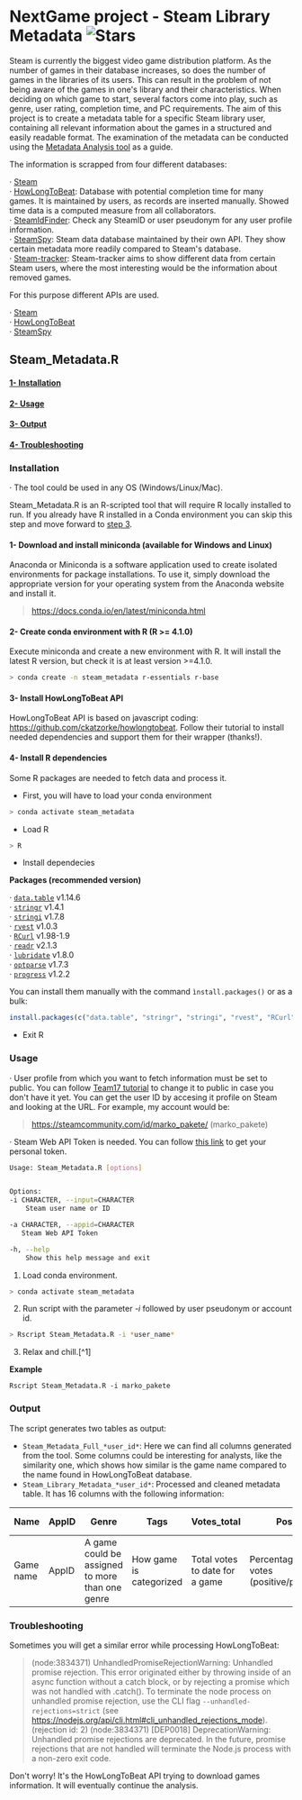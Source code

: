 # **NextGame project - Steam Library Metadata** ![Stars](https://img.shields.io/github/stars/mparmol/NG_Steam_Library_Metadata)


Steam is currently the biggest video game distribution platform. As the number of games in their database increases, so does the number of games in the libraries of its users. This can result in the problem of not being aware of the games in one's library and their characteristics. When deciding on which game to start, several factors come into play, such as genre, user rating, completion time, and PC requirements. The aim of this project is to create a metadata table for a specific Steam library user, containing all relevant information about the games in a structured and easily readable format. The examination of the metadata can be conducted using the [Metadata Analysis tool](https://github.com/mparmol/NG_Metadata_Analysis) as a guide.

The information is scrapped from four different databases:

· [Steam](https://store.steampowered.com/)\
· [HowLongToBeat](https://howlongtobeat.com/): Database with potential completion time for many games. It is maintained by users, as records are inserted manually. Showed time data is a computed measure from all collaborators.\
· [SteamIdFinder](https://www.steamidfinder.com/): Check any SteamID or user pseudonym for any user profile information.\
· [SteamSpy](https://steamspy.com/): Steam data database maintained by their own API. They show certain metadata more readily compared to Steam's database.\
· [Steam-tracker](https://steam-tracker.com/): Steam-tracker aims to show different data from certain Steam users, where the most interesting would be the information about removed games.

For this purpose different APIs are used.

· [Steam](https://store.steampowered.com/api/appdetails/)\
· [HowLongToBeat](https://github.com/ckatzorke/howlongtobeat)\
· [SteamSpy](https://steamspy.com/api.php)

## **Steam_Metadata.R**

#### [**1- Installation**](#installation)
#### [**2- Usage**](#usage)
#### [**3- Output**](#output)
#### [**4- Troubleshooting**](#troubleshooting)

### **Installation**

· The tool could be used in any OS (Windows/Linux/Mac).

Steam_Metadata.R is an R-scripted tool that will require R locally installed to run. If you already have R installed in a Conda environment you can skip this step and move forward to [step 3](#3--install-howlongtobeat-api). 

#### 1- Download and install miniconda (available for Windows and Linux)

Anaconda or Miniconda is a software application used to create isolated environments for package installations. To use it, simply download the appropriate version for your operating system from the Anaconda website and install it.

> https://docs.conda.io/en/latest/miniconda.html

#### 2- Create conda environment with R (R \>= 4.1.0)

Execute miniconda and create a new environment with R. It will install the latest R version, but check it is at least version \>=4.1.0.

```bash 
> conda create -n steam_metadata r-essentials r-base
```

#### 3- Install HowLongToBeat API

HowLongToBeat API is based on javascript coding: https://github.com/ckatzorke/howlongtobeat. Follow their tutorial to install needed dependencies and support them for their wrapper (thanks!).

#### 4- Install R dependencies

Some R packages are needed to fetch data and process it. 

   - First, you will have to load your conda environment
    
```bash
> conda activate steam_metadata
```    
   - Load R
 
```bash
> R
```
   - Install dependecies
    
**Packages (recommended version)**

· [`data.table`](https://cran.r-project.org/web/packages/data.table/index.html) v1.14.6\
· [`stringr`](https://cran.r-project.org/web/packages/stringr/index.html) v1.4.1\
· [`stringi`](https://cran.r-project.org/web/packages/stringi/index.html) v1.7.8\
· [`rvest`](https://cran.r-project.org/web/packages/rvest/index.html) v1.0.3\
· [`RCurl`](https://cran.r-project.org/web/packages/RCurl/index.html) v1.98-1.9\
· [`readr`](https://cran.r-project.org/web/packages/readr/index.html) v2.1.3\
· [`lubridate`](https://cran.r-project.org/web/packages/lubridate/index.html) v1.8.0\
· [`optparse`](https://cran.r-project.org/web/packages/optparse/index.html) v1.7.3\
· [`progress`](https://cran.r-project.org/web/packages/progress/index.html) v1.2.2

You can install them manually with the command `ìnstall.packages()` or as a bulk:

```R
install.packages(c("data.table", "stringr", "stringi", "rvest", "RCurl", "readr", "lubridate", "optparse", "progress"))
```

   - Exit R

### **Usage**

· User profile from which you want to fetch information must be set to public. You can follow [Team17 tutorial](https://support.team17.com/hc/en-gb/articles/360003517458-Steam-Privacy-Settings) to change it to public in case you don't have it yet. You can get the user ID by accesing it profile on Steam and looking at the URL. For example, my account would be:
> https://steamcommunity.com/id/marko_pakete/ (marko_pakete)

· Steam Web API Token is needed. You can follow [this link](https://steamcommunity.com/dev/apikey) to get your personal token. 

```bash
Usage: Steam_Metadata.R [options]


Options:
-i CHARACTER, --input=CHARACTER
	Steam user name or ID

-a CHARACTER, --appid=CHARACTER
   Steam Web API Token

-h, --help
	Show this help message and exit
```

1. Load conda environment. 

```bash
> conda activate steam_metadata
```    

2. Run script with the parameter *-i* followed by user pseudonym or account id.

```bash
> Rscript Steam_Metadata.R -i *user_name*
```    
3. Relax and chill.[^1]

**Example**

```
Rscript Steam_Metadata.R -i marko_pakete
```

### **Output**

The script generates two tables as output: 

- `Steam_Metadata_Full_*user_id*`: Here we can find all columns generated from the tool. Some columns could be interesting for analysts, like the similarity one, which shows how similar is the game name compared to the name found in HowLongToBeat database.
- `Steam_Library_Metadata_*user_id*`: Processed and cleaned metadata table. It has 16 columns with the following information:

| Name | AppID | Genre | Tags | Votes_total | Positive_rating | Played_time (h) | Time_to_finish (h) | Time_to_complete (h) | Achievements | 100%_Completed | Developer | Publisher | Release_date | Removed_game | Minimum requirements | Recommended requirements |
| ----------- | ----------- | ----------- | ----------- | ----------- | ----------- | ----------- | ----------- | ----------- | ----------- | ----------- | ----------- | ----------- | ----------- | ----------- | ----------- | ----------- |
| Game name | AppID | A game could be assigned to more than one genre | How game is categorized | Total votes to date for a game | Percentage of positive votes (positive/positive+negative) | Total played time for a game | Time to finish the main campaign | Time to obtain all achivements or finish the game witll al possible extra | Games with achievements | Games with all achievements unlocked | Developer | Publisher (could change with time) | Final version release date | Not available for purchase games | PC minimun requierements | PC recommended requirements |   

### **Troubleshooting**

Sometimes you will get a similar error while processing HowLongToBeat:


> (node:3834371) UnhandledPromiseRejectionWarning: Unhandled promise rejection. This error originated either by throwing inside of an async function without a catch block, or by rejecting a promise which was not handled with .catch(). To terminate the node process on unhandled promise rejection, use the CLI flag `--unhandled-rejections=strict` (see https://nodejs.org/api/cli.html#cli_unhandled_rejections_mode). (rejection id: 2)
(node:3834371) [DEP0018] DeprecationWarning: Unhandled promise rejections are deprecated. In the future, promise rejections that are not handled will terminate the Node.js process with a non-zero exit code.

Don't worry! It's the HowLongToBeat API trying to download games information. It will eventually continue the analysis.


